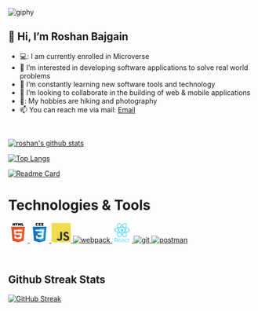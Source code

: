 
![giphy](https://user-images.githubusercontent.com/50941074/145535504-e7865f42-1c16-4fe5-a154-ce108bab0514.gif)

<h2>👋 Hi, I’m<b> Roshan Bajgain</b></h2>

- 💻: I am currently enrolled in Microverse 
- 👀 I’m interested in developing software applications to solve real world problems
- 🌱 I’m constantly learning new software tools and technology 
- 💞️ I’m looking to collaborate in the building of web & mobile applications
- 🎵: My hobbies are hiking and photography
- 📫 You can reach me via mail: [Email](roshan.bazgain@gmail.com) 
</br>

[![roshan's github stats](https://github-readme-stats.vercel.app/api?username=roshan-bajgain&show_icons=true&theme=tokyonight)](https://github.com/roshan-bajgain/github-readme-status)

[![Top Langs](https://github-readme-stats.vercel.app/api/top-langs/?username=roshan-bajgain&show_icons=true&theme=tokyonight&layout=compact)](https://github.com/roshan-bajgain/github-readme-status) 

[![Readme Card](https://github-readme-stats.vercel.app/api/pin/?username=AnselemOdims&repo=Portfolio&theme=tokyonight)](https://github.com/roshan-bajgain/roshan-bajgain.github.io)

# Technologies & Tools

<p align="left">
    <a href="https://www.w3.org/html/" target="_blank"> <img src="https://raw.githubusercontent.com/devicons/devicon/master/icons/html5/html5-original-wordmark.svg" alt="html5" width="40" height="40"/> </a>
    <a href="https://www.w3schools.com/css/" target="_blank"> <img src="https://raw.githubusercontent.com/devicons/devicon/master/icons/css3/css3-original-wordmark.svg" alt="css3" width="40" height="40"/> </a>
    <a href="https://developer.mozilla.org/en-US/docs/Web/JavaScript" target="_blank"> <img src="https://raw.githubusercontent.com/devicons/devicon/master/icons/javascript/javascript-original.svg" alt="javascript" width="40" height="40"/> </a>
<a href="https://webpack.js.org/" target="_blank"> <img src="https://www.vectorlogo.zone/logos/js_webpack/js_webpack-icon.svg" alt="webpack" width="40" height="40"/> </a>
<a href="https://reactjs.org/" target="_blank"> <img src="https://raw.githubusercontent.com/devicons/devicon/master/icons/react/react-original-wordmark.svg" alt="react" width="40" height="40"/> </a>
<a href="https://git-scm.com/" target="_blank"> <img src="https://www.vectorlogo.zone/logos/git-scm/git-scm-icon.svg" alt="git" width="40" height="40"/> </a>
<a href="https://www.postman.com/" target="_blank"> <img src="https://www.vectorlogo.zone/logos/getpostman/getpostman-icon.svg" alt="postman" width="40" height="40"/> </a>
    </p>
    </br> 
    
 ## Github Streak Stats   
[![GitHub Streak](http://github-readme-streak-stats.herokuapp.com?user=roshan-bajgain&theme=algolia)](https://git.io/streak-stats)
</br>
